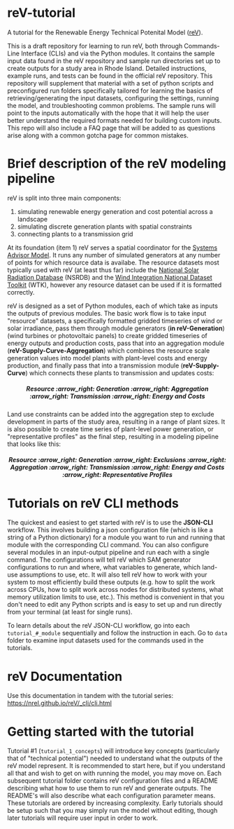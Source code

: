 # reV-tutorial
A tutorial for the Renewable Energy Technical Potenital Model ([reV](https://github.com/NREL/reV)).

This is a draft repository for learning to run reV, both through Commands-Line Interface (CLIs) and via the Python modules. It contains the sample input data found in the reV repository and sample run directories set up to create outputs for a study area in Rhode Island. Detailed instructions, example runs, and tests can be found in the official reV repository. This repository will supplement that material with a set of python scripts and preconfigured run folders specifically tailored for learning the basics of retrieving/generating the input datasets, configuring the settings, running the model, and troubleshooting common problems. The sample runs will point to the inputs automatically with the hope that it will help the user better understand the required formats needed for building custom inputs. This repo will also include a FAQ page that will be added to as questions arise along with a common gotcha page for common mistakes.

# Brief description of the reV modeling pipeline

reV is split into three main components: 
1) simulating renewable energy generation and cost potential across a landscape 
2) simulating discrete generation plants with spatial constraints
3) connecting plants to a transmission grid

At its foundation (item 1) reV serves a spatial coordinator for the [Systems Advisor Model](https://sam.nrel.gov/). It runs any number of simulated generators at any number of points for which resource data is availabe. The resource datasets most typically used with reV (at least thus far) include the [National Solar Radiation Database](https://nsrdb.nrel.gov/) (NSRDB) and the [Wind Integration National Dataset Toolkit](https://www.nrel.gov/grid/wind-toolkit.html) (WTK), however any resource dataset can be used if it is formatted correctly.

reV is designed as a set of Python modules, each of which take as inputs the outputs of previous modules. The basic work flow is to take input "resource" datasets, a specifically formatted gridded timeseries of wind or solar irradiance, pass them through module generators (**in reV-Generation**) (wind turbines or photovoltaic panels) to create gridded timeseries of energy outputs and production costs, pass that into an aggregation module (**reV-Supply-Curve-Aggregation**) which combines the resource scale generation values into model plants with plant-level costs and energy production, and finally pass that into a transmission module (**reV-Supply-Curve**) which connects these plants to transmission and updates costs: 


 <h5 align="center"> Resource :arrow_right: Generation :arrow_right: Aggregation :arrow_right: Transmission :arrow_right: Energy and Costs </h5>

 
Land use constraints can be added into the aggregation step to exclude development in parts of the study area, resulting in a range of plant sizes. It is also possible to create time series of plant-level power generation, or "representative profiles" as the final step, resulting in a modeling pipeline that looks like this:

  <h5 align="center"> Resource :arrow_right: Generation :arrow_right: Exclusions :arrow_right: Aggregation :arrow_right: Transmission :arrow_right: Energy and Costs :arrow_right: Representative Profiles </h5>


# Tutorials on reV CLI methods

The quickest and easiest to get started with reV is to use the **JSON-CLI** workflow. This involves building a json configuration file (which is like a string of a Python dictionary) for a module you want to run and running that module with the corresponding CLI command. You can also configure several modules in an input-output pipeline and run each with a single command. The configurations will tell reV which SAM generator configurations to run and where, what variables to generate, which land-use assumptions to use, etc. It will also tell reV how to work with your system to most efficiently build these outputs (e.g. how to split the work across CPUs, how to split work across nodes for distributed systems, what memory utilization limits to use, etc.). This method is convenient in that you don't need to edit any Python scripts and is easy to set up and run directly from your terminal (at least for single runs). 

To learn details about the reV JSON-CLI workflow, go into each `tutorial_#_module` sequentially and follow the instruction in each. Go to `data` folder to examine input datasets used for the commands used in the tutorials.

# reV Documentation
Use this documentation in tandem with the tutorial series: https://nrel.github.io/reV/_cli/cli.html

# Getting started with the tutorial
Tutorial #1 (`tutorial_1_concepts`) will introduce key concepts (particularly that of "technical potential") needed to understand what the outputs of the reV model represent. It is recommended to start here, but if you understand all that and wish to get on with running the model, you may move on. Each subsequent tutorial folder contains reV configuration files and a README describing what how to use them to run reV and generate outputs. The README's will also describe what each configuration parameter means. These tutorials are ordered by increasing complexity. Early tutorials should be setup such that you may simply run the model without editing, though later tutorials will require user input in order to work.
